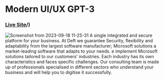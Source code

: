 # Modern UI/UX GPT-3
### [Live Site](https://defttech.co.ke/)/)

![Screenshot from 2023-09-18 11-25-31](https://github.com/Stevierbiko/Defttech/assets/65300180/f95ef477-661c-440d-a077-e0871a243d10)
A single integrated and secure platform for your business. At Deft we guarantee Security, flexibility and adaptability from the largest software manufacturer; Microsoft solutions a market-leading software that adapts to your needs.
e implement Microsoft solutions tailored to our customers' industries. Each industry has its own characteristics and faces specific challenges. Our consulting team is made up of professionals specialised in different sectors who understand your business and will help you to digitise it successfully.
